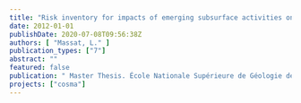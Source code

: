 ```yaml
---
title: "Risk inventory for impacts of emerging subsurface activities on groundwater"
date: 2012-01-01
publishDate: 2020-07-08T09:56:38Z
authors: [ "Massat, L." ]
publication_types: ["7"]
abstract: ""
featured: false
publication: " Master Thesis. École Nationale Supérieure de Géologie de Nancy"
projects: ["cosma"]
---
```


